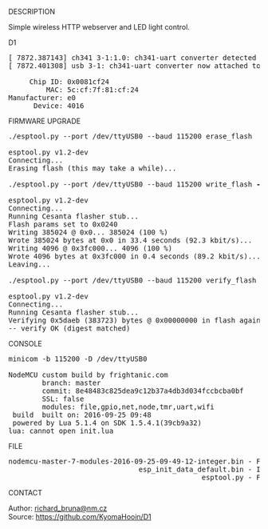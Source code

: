 
DESCRIPTION

Simple wireless HTTP webserver and LED light control.

D1
<pre>
[ 7872.387143] ch341 3-1:1.0: ch341-uart converter detected
[ 7872.401308] usb 3-1: ch341-uart converter now attached to ttyUSB0

     Chip ID: 0x0081cf24
         MAC: 5c:cf:7f:81:cf:24
Manufacturer: e0
      Device: 4016
</pre>
FIRMWARE UPGRADE
<pre>
./esptool.py --port /dev/ttyUSB0 --baud 115200 erase_flash

esptool.py v1.2-dev
Connecting...
Erasing flash (this may take a while)...

./esptool.py --port /dev/ttyUSB0 --baud 115200 write_flash <b>-fm dio -fs 32m</b> 0x00000 firmware.bin <b>0x3fc000</b> init.bin 

esptool.py v1.2-dev
Connecting...
Running Cesanta flasher stub...
Flash params set to 0x0240
Writing 385024 @ 0x0... 385024 (100 %)
Wrote 385024 bytes at 0x0 in 33.4 seconds (92.3 kbit/s)...
Writing 4096 @ 0x3fc000... 4096 (100 %)
Wrote 4096 bytes at 0x3fc000 in 0.4 seconds (89.2 kbit/s)...
Leaving...

./esptool.py --port /dev/ttyUSB0 --baud 115200 verify_flash 0x00000 firmware.bin 

esptool.py v1.2-dev
Connecting...
Running Cesanta flasher stub...
Verifying 0x5daeb (383723) bytes @ 0x00000000 in flash against nodemcu-master-7-modules-2016-09-25-09-49-12-integer.bin...
-- verify OK (digest matched)
</pre>
CONSOLE
<pre>
minicom -b 115200 -D /dev/ttyUSB0

NodeMCU custom build by frightanic.com
        branch: master
        commit: 8e48483c825dea9c12b37a4db3d034fccbcba0bf
        SSL: false
        modules: file,gpio,net,node,tmr,uart,wifi
 build  built on: 2016-09-25 09:48
 powered by Lua 5.1.4 on SDK 1.5.4.1(39cb9a32)
lua: cannot open init.lua
</pre>
FILE
<pre>
nodemcu-master-7-modules-2016-09-25-09-49-12-integer.bin - Firmware SDK 1.5.4.1
                               esp_init_data_default.bin - Init block patch.
                                              esptool.py - Flashing tool by Fredrik Ahlberg.
</pre>
CONTACT

Author: richard_bruna@nm.cz<br>
Source: https://github.com/KyomaHooin/D1
